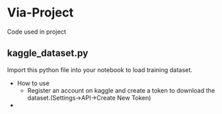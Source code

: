 # Via-Project
Code used in project

## kaggle_dataset.py
Import this python file into your notebook to load training dataset.
- How to use
  - Register an account on kaggle and create a token to download the dataset.(Settings->API->Create New Token)
- 
